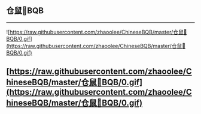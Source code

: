 
## 仓鼠🐹BQB

---
![https://raw.githubusercontent.com/zhaoolee/ChineseBQB/master/仓鼠🐹BQB/0.gif](https://raw.githubusercontent.com/zhaoolee/ChineseBQB/master/仓鼠🐹BQB/0.gif)

[https://raw.githubusercontent.com/zhaoolee/ChineseBQB/master/仓鼠🐹BQB/0.gif](https://raw.githubusercontent.com/zhaoolee/ChineseBQB/master/仓鼠🐹BQB/0.gif)
---
